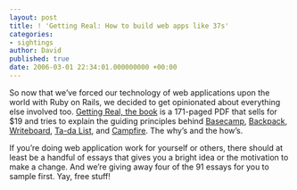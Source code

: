```yaml
---
layout: post
title: ! 'Getting Real: How to build web apps like 37s'
categories:
- sightings
author: David
published: true
date: 2006-03-01 22:34:01.000000000 +00:00
---
```

<p>So now that we&#8217;ve forced our technology of web applications upon the world with Ruby on Rails, we decided to get opinionated about everything else involved too. <a href="https://gettingreal.37signals.com/">Getting Real, the book</a> is a 171-paged <span class="caps">PDF</span> that sells for $19 and tries to explain the guiding principles behind <a href="http://www.basecamphq.com">Basecamp</a>, <a href="https://www.backpackit.com">Backpack</a>, <a href="http://www.wrieboard.com">Writeboard</a>, <a href="http://www.tadalist.com">Ta-da List</a>, and <a href="http://www.campfirenow.com">Campfire</a>. The why&#8217;s and the how&#8217;s.</p>
<p>If you&#8217;re doing web application work for yourself or others, there should at least be a handful of essays that gives you a bright idea or the motivation to make a change. And we&#8217;re giving away four of the 91 essays for you to sample first. Yay, free stuff!</p>
